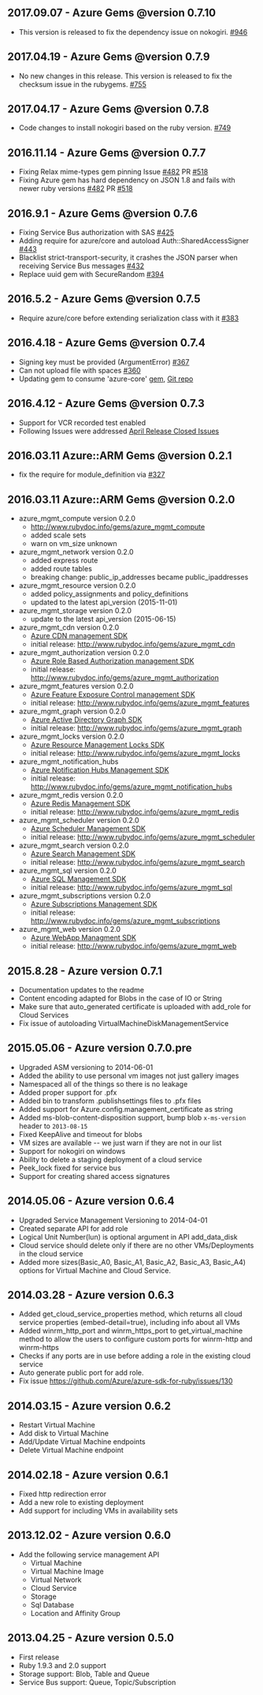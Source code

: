 ## 2017.09.07 - Azure Gems @version 0.7.10
* This version is released to fix the dependency issue on nokogiri. [#946](https://github.com/Azure/azure-sdk-for-ruby/pull/946)

## 2017.04.19 - Azure Gems @version 0.7.9
* No new changes in this release. This version is released to fix the checksum issue in the rubygems. [#755](https://github.com/Azure/azure-sdk-for-ruby/issues/755)

## 2017.04.17 - Azure Gems @version 0.7.8
* Code changes to install nokogiri based on the ruby version. [#749](https://github.com/Azure/azure-sdk-for-ruby/pull/749)

## 2016.11.14 - Azure Gems @version 0.7.7
* Fixing Relax mime-types gem pinning Issue [#482](https://github.com/Azure/azure-sdk-for-ruby/issues/482) PR [#518](https://github.com/Azure/azure-sdk-for-ruby/pull/518)
* Fixing Azure gem has hard dependency on JSON 1.8 and fails with newer ruby versions [#482](https://github.com/Azure/azure-sdk-for-ruby/issues/490) PR [#518](https://github.com/Azure/azure-sdk-for-ruby/pull/518)

## 2016.9.1 - Azure Gems @version 0.7.6
* Fixing Service Bus authorization with SAS [#425](https://github.com/Azure/azure-sdk-for-ruby/commit/09ab24e511889d41a1fef4755217baa595a279f5)
* Adding require for azure/core and autoload Auth::SharedAccessSigner [#443](https://github.com/Azure/azure-sdk-for-ruby/pull/443)
* Blacklist strict-transport-security, it crashes the JSON parser when receiving Service Bus messages [#432](https://github.com/Azure/azure-sdk-for-ruby/pull/432)
* Replace uuid gem with SecureRandom [#394](https://github.com/Azure/azure-sdk-for-ruby/commit/1d25e563c6c21aaa42cb77ce08bba1303656700b)

## 2016.5.2 - Azure Gems @version 0.7.5
* Require azure/core before extending serialization class with it [#383](https://github.com/Azure/azure-sdk-for-ruby/pull/383)

## 2016.4.18 - Azure Gems @version 0.7.4
* Signing key must be provided (ArgumentError) [#367](https://github.com/Azure/azure-sdk-for-ruby/issues/367)
* Can not upload file with spaces [#360](https://github.com/Azure/azure-sdk-for-ruby/issues/360)
* Updating gem to consume 'azure-core' [gem](https://rubygems.org/gems/azure-core), [Git repo](https://github.com/Azure/azure-ruby-asm-core) 

## 2016.4.12 - Azure Gems @version 0.7.3
* Support for VCR recorded test enabled
* Following Issues were addressed [April Release Closed Issues](https://github.com/Azure/azure-sdk-for-ruby/issues?q=milestone%3A%22April+Release%22+is%3Aclosed)

## 2016.03.11 Azure::ARM Gems @version 0.2.1
* fix the require for module_definition via [#327](https://github.com/Azure/azure-sdk-for-ruby/issues/327)

## 2016.03.11 Azure::ARM Gems @version 0.2.0
* azure_mgmt_compute version 0.2.0
  * http://www.rubydoc.info/gems/azure_mgmt_compute
  * added scale sets
  * warn on vm_size unknown
* azure_mgmt_network version 0.2.0
  * added express route
  * added route tables
  * breaking change: public_ip_addresses became public_ipaddresses
* azure_mgmt_resource version 0.2.0
  * added policy_assignments and policy_definitions
  * updated to the latest api_version (2015-11-01)
* azure_mgmt_storage version 0.2.0
  * update to the latest api_version (2015-06-15)
* azure_mgmt_cdn version 0.2.0
  * [Azure CDN management SDK](https://azure.microsoft.com/en-us/services/cdn/)
  * initial release: http://www.rubydoc.info/gems/azure_mgmt_cdn
* azure_mgmt_authorization version 0.2.0
  * [Azure Role Based Authorization management SDK](https://azure.microsoft.com/en-us/documentation/articles/role-based-access-control-configure/)
  * initial release: http://www.rubydoc.info/gems/azure_mgmt_authorization
* azure_mgmt_features version 0.2.0
  * [Azure Feature Exposure Control management SDK](https://msdn.microsoft.com/en-us/library/azure/mt592690.aspx)
  * initial release: http://www.rubydoc.info/gems/azure_mgmt_features
* azure_mgmt_graph version 0.2.0
  * [Azure Active Directory Graph SDK](https://msdn.microsoft.com/en-us/library/azure/hh974476.aspx)
  * initial release: http://www.rubydoc.info/gems/azure_mgmt_graph
* azure_mgmt_locks version 0.2.0
  * [Azure Resource Management Locks SDK](https://msdn.microsoft.com/en-us/library/azure/mt204563.aspx)
  * initial release: http://www.rubydoc.info/gems/azure_mgmt_locks
* azure_mgmt_notification_hubs
  * [Azure Notification Hubs Management SDK](https://azure.microsoft.com/en-us/documentation/services/notification-hubs/)
  * initial release: http://www.rubydoc.info/gems/azure_mgmt_notification_hubs
* azure_mgmt_redis version 0.2.0
  * [Azure Redis Management SDK](https://azure.microsoft.com/en-us/services/cache/)
  * initial release: http://www.rubydoc.info/gems/azure_mgmt_redis
* azure_mgmt_scheduler version 0.2.0
  * [Azure Scheduler Management SDK](https://azure.microsoft.com/en-us/services/scheduler/)
  * initial release: http://www.rubydoc.info/gems/azure_mgmt_scheduler
* azure_mgmt_search version 0.2.0
  * [Azure Search Management SDK](https://azure.microsoft.com/en-us/services/search/)
  * initial release: http://www.rubydoc.info/gems/azure_mgmt_search
* azure_mgmt_sql version 0.2.0
  * [Azure SQL Management SDK](https://azure.microsoft.com/en-us/services/sql-database/)
  * initial release: http://www.rubydoc.info/gems/azure_mgmt_sql
* azure_mgmt_subscriptions version 0.2.0
  * [Azure Subscriptions Management SDK](https://azure.microsoft.com/en-us/services/sql-database/)
  * initial release: http://www.rubydoc.info/gems/azure_mgmt_subscriptions
* azure_mgmt_web version 0.2.0
  * [Azure WebApp Managment SDK](https://azure.microsoft.com/en-us/services/app-service/web/)
  * initial release: http://www.rubydoc.info/gems/azure_mgmt_web

## 2015.8.28 - Azure version 0.7.1
* Documentation updates to the readme
* Content encoding adapted for Blobs in the case of IO or String
* Make sure that auto_generated certificate is uploaded with add_role for Cloud Services
* Fix issue of autoloading VirtualMachineDiskManagementService

## 2015.05.06 - Azure version 0.7.0.pre
* Upgraded ASM versioning to 2014-06-01
* Added the ability to use personal vm images not just gallery images
* Namespaced all of the things so there is no leakage
* Added proper support for .pfx
* Added bin to transform .publishsettings files to .pfx files
* Added support for Azure.config.management_certificate as string
* Added ms-blob-content-disposition support, bump blob `x-ms-version` header to `2013-08-15`
* Fixed KeepAlive and timeout for blobs
* VM sizes are available -- we just warn if they are not in our list
* Support for nokogiri on windows
* Ability to delete a staging deployment of a cloud service
* Peek_lock fixed for service bus
* Support for creating shared access signatures


## 2014.05.06 - Azure version 0.6.4
* Upgraded Service Management Versioning to 2014-04-01
* Created separate API for add role
* Logical Unit Number(lun) is optional argument in API add_data_disk
* Cloud service should delete only if there are no other VMs/Deployments in the cloud service
* Added more sizes(Basic_A0, Basic_A1, Basic_A2, Basic_A3, Basic_A4) options for Virtual Machine and Cloud Service.

## 2014.03.28 - Azure version 0.6.3
* Added get_cloud_service_properties method, which returns all cloud service properties (embed-detail=true), including info about all VMs
* Added winrm_http_port and winrm_https_port to get_virtual_machine method to allow the users to configure custom ports for winrm-http and winrm-https
* Checks if any ports are in use before adding a role in the existing cloud service
* Auto generate public port for add role.
* Fix issue https://github.com/Azure/azure-sdk-for-ruby/issues/130

## 2014.03.15 - Azure version 0.6.2
* Restart Virtual Machine
* Add disk to Virtual Machine
* Add/Update Virtual Machine endpoints
* Delete Virtual Machine endpoint

## 2014.02.18 - Azure version 0.6.1
* Fixed http redirection error
* Add a new role to existing deployment
* Add support for including VMs in availability sets

## 2013.12.02 - Azure version 0.6.0
* Add the following service management API
  * Virtual Machine
  * Virtual Machine Image
  * Virtual Network
  * Cloud Service
  * Storage
  * Sql Database
  * Location and Affinity Group

## 2013.04.25 - Azure version 0.5.0
* First release
* Ruby 1.9.3 and 2.0 support
* Storage support: Blob, Table and Queue
* Service Bus support: Queue, Topic/Subscription

